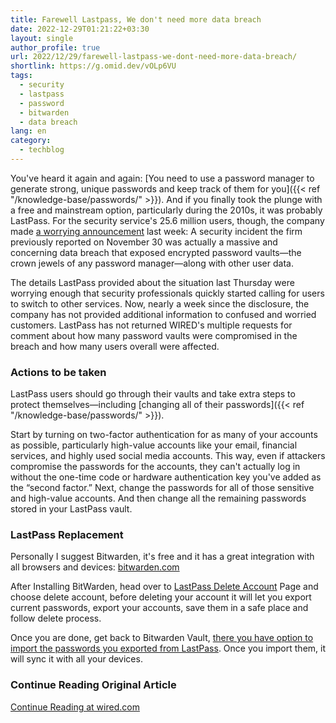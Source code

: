```yaml
---
title: Farewell Lastpass, We don't need more data breach
date: 2022-12-29T01:21:22+03:30
layout: single
author_profile: true
url: 2022/12/29/farewell-lastpass-we-dont-need-more-data-breach/
shortlink: https://g.omid.dev/vOLp6VU
tags:
  - security
  - lastpass
  - password
  - bitwarden
  - data breach
lang: en
category: 
  - techblog
---
```

You've heard it again and again: [You need to use a password manager to generate strong, unique passwords and keep track of them for you]({{< ref "/knowledge-base/passwords/" >}}). And if you finally took the plunge with a free and mainstream option, particularly during the 2010s, it was probably LastPass. For the security service's 25.6 million users, though, the company made [a worrying announcement](https://blog.lastpass.com/2022/12/notice-of-recent-security-incident/) last week: A security incident the firm previously reported on November 30 was actually a massive and concerning data breach that exposed encrypted password vaults—the crown jewels of any password manager—along with other user data.

The details LastPass provided about the situation last Thursday were worrying enough that security professionals quickly started calling for users to switch to other services. Now, nearly a week since the disclosure, the company has not provided additional information to confused and worried customers. LastPass has not returned WIRED's multiple requests for comment about how many password vaults were compromised in the breach and how many users overall were affected.

### Actions to be taken

LastPass users should go through their vaults and take extra steps to protect themselves—including [changing all of their passwords]({{< ref "/knowledge-base/passwords/" >}}).

Start by turning on two-factor authentication for as many of your accounts as possible, particularly high-value accounts like your email, financial services, and highly used social media accounts. This way, even if attackers compromise the passwords for the accounts, they can't actually log in without the one-time code or hardware authentication key you've added as the “second factor.” Next, change the passwords for all of those sensitive and high-value accounts. And then change all the remaining passwords stored in your LastPass vault.

### LastPass Replacement

Personally I suggest Bitwarden, it's free and it has a great integration with all browsers and devices: [bitwarden.com](https://bitwarden.com/)

After Installing BitWarden, head over to [LastPass Delete Account](https://lastpass.com/delete_account.php) Page and choose delete account, before deleting your account it will let you export current passwords, export your accounts, save them in a safe place and follow delete process.

Once you are done, get back to Bitwarden Vault, [there you have option to import the passwords you exported from LastPass](https://bitwarden.com/help/import-from-lastpass/). Once you import them, it will sync it with all your devices.

### Continue Reading Original Article

[Continue Reading at wired.com](https://www.wired.com/story/lastpass-breach-vaults-password-managers/)
